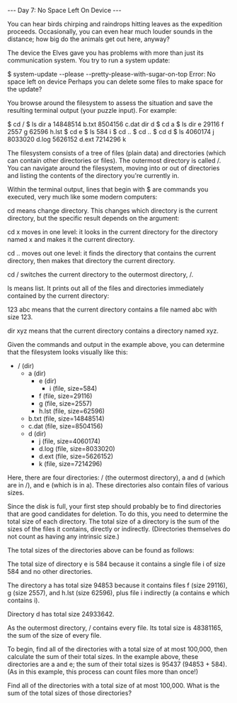 --- Day 7: No Space Left On Device ---

You can hear birds chirping and raindrops hitting leaves 
as the expedition proceeds. 
Occasionally, 
you can even hear much louder sounds in the distance; 
how big do the animals get out here, anyway?

The device the Elves gave you has problems with more 
than just its communication system. 
You try to run a system update:

$ system-update --please --pretty-please-with-sugar-on-top
Error: No space left on device
Perhaps you can delete some files to make space for the update?

You browse around the filesystem 
to assess the situation 
and save the resulting terminal output 
(your puzzle input). 
For example:

$ cd /
$ ls
dir a
14848514 b.txt
8504156 c.dat
dir d
$ cd a
$ ls
dir e
29116 f
2557 g
62596 h.lst
$ cd e
$ ls
584 i
$ cd ..
$ cd ..
$ cd d
$ ls
4060174 j
8033020 d.log
5626152 d.ext
7214296 k

The filesystem consists of a tree of files (plain data) 
and directories (which can contain other directories or files). 
The outermost directory is called /. 
You can navigate around the filesystem, 
moving into or out of directories 
and listing the contents of the directory you're currently in.

Within the terminal output, 
lines that begin with $ are commands you executed, 
very much like some modern computers:

cd means change directory. 
This changes which directory is the current directory, 
but the specific result depends on the argument:

cd x moves in one level: 
it looks in the current directory 
for the directory named x 
and makes it the current directory.

cd .. moves out one level: 
it finds the directory that contains the current directory, 
then makes that directory the current directory.

cd / switches the current directory to the outermost directory, /.

ls means list. 
It prints out all of the files 
and directories immediately contained by the current directory:

123 abc means that the current directory contains a file named abc with size 123.

dir xyz means that the current directory 
contains a directory named xyz.

Given the commands and output in the example above, 
you can determine that the filesystem looks visually like this:

- / (dir)
  - a (dir)
    - e (dir)
      - i (file, size=584)
    - f (file, size=29116)
    - g (file, size=2557)
    - h.lst (file, size=62596)
  - b.txt (file, size=14848514)
  - c.dat (file, size=8504156)
  - d (dir)
    - j (file, size=4060174)
    - d.log (file, size=8033020)
    - d.ext (file, size=5626152)
    - k (file, size=7214296)

Here, there are four directories: / (the outermost directory),
a and d (which are in /),
and e (which is in a).
These directories also contain files of various sizes.

Since the disk is full, 
your first step should probably be to find directories 
that are good candidates for deletion. 
To do this, 
you need to determine the total size of each directory. 
The total size of a directory is 
the sum of the sizes of the files it contains, 
directly or indirectly. 
(Directories themselves do not count as having any intrinsic size.)

The total sizes of the directories above can be found as follows:

The total size of directory e is 584 
because it contains a single file i of size 584 
and no other directories.

The directory a has total size 94853 
because it contains files 
f (size 29116), 
g (size 2557), 
and h.lst (size 62596), 
plus file i indirectly (a contains e which contains i).

Directory d has total size 24933642.

As the outermost directory, 
/ contains every file. 
Its total size is 48381165, 
the sum of the size of every file.

To begin, 
find all of the directories with a total size of at most 100,000, 
then calculate the sum of their total sizes. 
In the example above, 
these directories are a and e; 
the sum of their total sizes is 95437 (94853 + 584). 
(As in this example, this process can count files more than once!)

Find all of the directories with a total size of at most 100,000. 
What is the sum of the total sizes of those directories?


